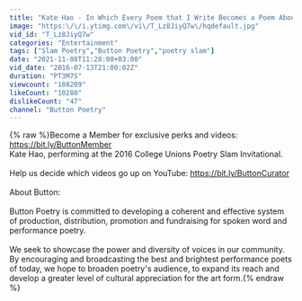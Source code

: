 ```yaml
---
title: "Kate Hao - In Which Every Poem that I Write Becomes a Poem About My Body"
image: "https:\/\/i.ytimg.com\/vi\/T_Lz8JiyQ7w\/hqdefault.jpg"
vid_id: "T_Lz8JiyQ7w"
categories: "Entertainment"
tags: ["Slam Poetry","Button Poetry","poetry slam"]
date: "2021-11-08T11:28:00+03:00"
vid_date: "2016-07-13T21:00:02Z"
duration: "PT3M7S"
viewcount: "188209"
likeCount: "10280"
dislikeCount: "47"
channel: "Button Poetry"
---
```

{% raw %}Become a Member for exclusive perks and videos: <a rel="nofollow" target="blank" href="https://bit.ly/ButtonMember​">https://bit.ly/ButtonMember​</a><br />Kate Hao, performing at the 2016 College Unions Poetry Slam Invitational. <br /><br />Help us decide which videos go up on YouTube: <a rel="nofollow" target="blank" href="https://bit.ly/ButtonCurator">https://bit.ly/ButtonCurator</a><br /><br />About Button:<br /><br />Button Poetry is committed to developing a coherent and effective system of production, distribution, promotion and fundraising for spoken word and performance poetry.<br /><br />We seek to showcase the power and diversity of voices in our community. By encouraging and broadcasting the best and brightest performance poets of today, we hope to broaden poetry's audience, to expand its reach and develop a greater level of cultural appreciation for the art form.{% endraw %}
